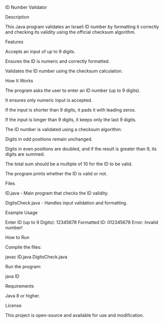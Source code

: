 ID Number Validator

Description

This Java program validates an Israeli ID number by formatting it correctly and checking its validity using the official checksum algorithm.

Features

Accepts an input of up to 9 digits.

Ensures the ID is numeric and correctly formatted.

Validates the ID number using the checksum calculation.

How It Works

The program asks the user to enter an ID number (up to 9 digits).

It ensures only numeric input is accepted.

If the input is shorter than 9 digits, it pads it with leading zeros.

If the input is longer than 9 digits, it keeps only the last 9 digits.

The ID number is validated using a checksum algorithm:

Digits in odd positions remain unchanged.

Digits in even positions are doubled, and if the result is greater than 9, its digits are summed.

The total sum should be a multiple of 10 for the ID to be valid.

The program prints whether the ID is valid or not.

Files

ID.java - Main program that checks the ID validity.

DigitsCheck.java - Handles input validation and formatting.

Example Usage

Enter ID (up to 9 Digits): 12345678
Formatted ID: 012345678
Error: Invalid number!

How to Run

Compile the files:

javac ID.java DigitsCheck.java

Run the program:

java ID

Requirements

Java 8 or higher.

License

This project is open-source and available for use and modification.

